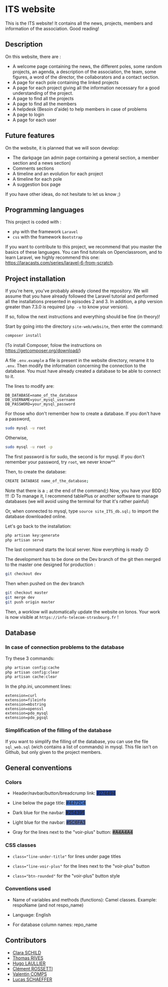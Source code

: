 # ITS website

This is the ITS website! It contains all the news, projects, members and information of the association. Good reading!

## Description
On this website, there are :
- A welcome page containing the news, the different poles, some random projects, an agenda, a description of the association, the team, some figures, a word of the director, the collaborators and a contact section.
- A page for each pole containing the linked projects
- A page for each project giving all the information necessary for a good understanding of the project.
- A page to find all the projects
- A page to find all the members
- A helpdesk (Besoin d'aide) to help members in case of problems
- A page to login
- A page for each user

## Future features
On the website, it is planned that we will soon develop:
- The darkpage (an admin page containing a general section, a member section and a news section)
- Comments sections
- A timeline and an evolution for each project
- A timeline for each pole
- A suggestion box page

If you have other ideas, do not hesitate to let us know ;)

## Programming languages
This project is coded with :
- `php` with the framework `Laravel`
- `css` with the framework `Bootstrap`

If you want to contribute to this project, we recommend that you master the basics of these languages. You can find tutorials on Openclassroom, and to learn Laravel, we highly recommend this one: https://laracasts.com/series/laravel-6-from-scratch.


## Project installation

If you're here, you've probably already cloned the repository. We will assume that you have already followed the Laravel tutorial and performed all the installations presented in episodes 2 and 3. In addition, a php version greater than 7.3.0 is required (`php -v` to know your version).

If so, follow the next instructions and everything should be fine (in theory)!

Start by going into the directory `site-web/website`, then enter the command:
```sh
composer install
```
(To install Composer, folow the instructions on https://getcomposer.org/download/)

A file `.env.example` a file is present in the website directory, rename it to `.env`. Then modify the information concerning the connection to the database. You must have already created a database to be able to connect to it.

The lines to modify are:
```
DB_DATABASE=name_of_the_database
DB_USERNAME=your_mysql_username
DB_PASSWORD=your_mysql_password
```

For those who don't remember how to create a database. If you don't have a password,
```sh
sudo mysql -u root
```
Otherwise,
```sh
sudo mysql -u root -p
```
The first password is for sudo, the second is for mysql. If you don't remember your password, try `root`, we never know^^

Then, to create the database:
```sh
CREATE DATABASE name_of_the_database;
```
Note that there is a `;` at the end of the command;)
Now, you have your BDD !!! :D
To manage it, I recommend tablePlus or another software to manage databases (we will avoid using the terminal for that it's rather painful)

Or, when connected to mysql, type  ```source site_ITS_db.sql;```  to import the database downloaded online.

Let's go back to the installation:
```sh
php artisan key:generate
php artisan serve
```
The last command starts the local server. Now everything is ready :D

The development has to be done on the Dev branch of the git then merged to the master one designed for production : 
```sh
git checkout dev
```
Then when pushed on the dev branch
```sh
git checkout master
git merge dev
git push origin master
```
Then, a worklow will automatically update the website on Ionos. Your work is now visible at  `https://info-telecom-strasbourg.fr` !


## Database
### In case of connection problems to the database

Try these 3 commands:
```sh
php artisan config:cache
php artisan config:clear
php artisan cache:clear
```

In the php.ini, uncomment lines:

```
extension=curl
extension=fileinfo
extension=mbstring
extension=openssl
extension=pdo_mysql
extension=pdo_pgsql
```
### Simplification of the filling of the database
If you want to simplify the filling of the database, you can use the file `sql_web.sql` (wich contains a list of commands) in mysql. This file isn't on Github, but only given to the project members.

## General conventions

### Colors

- Header/navbar/button/breadcrump link: <span style="background-color:#274494">#274494</span>

- Line below the page title: <span style="background-color:#4472C4">#4472C4</span>

- Dark blue for the navbar: <span style="background-color:#254395">#254395</span>

- Light blue for the navbar: <span style="background-color:#5C6FA3">#5C6FA3</span>

- Gray for the lines next to the "voir-plus" button: <span style="background-color:#A4A4A4; color: black">#A4A4A4</span>

### CSS classes

- `class="line-under-title"` for lines under page titles

- `class="line-voir-plus"` for the lines next to the "voir-plus" button
- `class="btn-rounded"` for the "voir-plus" button style

### Conventions used

- Name of variables and methods (functions): Camel classes. Example: respoName (and not respo_name)

- Language: English 

- For database column names: repo_name

## Contributors
- [Clara SCHILD](https://github.com/cschild)
- [Thomas RIVES](https://github.com/ThomasRives)
- [Hugo LAULLIER](https://github.com/HugoLaullier)
- [Clément ROSSETTI](https://github.com/Zetsyog)
- [Valentin COMPS](https://github.com/VComps)
- [Lucas SCHAEFFER](https://github.com/Lucas-67)


